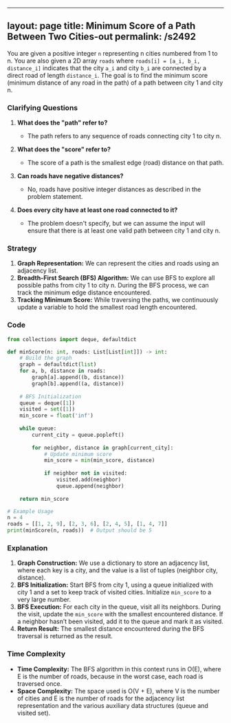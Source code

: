 
---
layout: page
title:  Minimum Score of a Path Between Two Cities-out
permalink: /s2492
---

You are given a positive integer `n` representing n cities numbered from 1 to n. You are also given a 2D array `roads` where `roads[i] = [a_i, b_i, distance_i]` indicates that the city `a_i` and city `b_i` are connected by a direct road of length `distance_i`. The goal is to find the minimum score (minimum distance of any road in the path) of a path between city 1 and city n.

### Clarifying Questions

1. **What does the "path" refer to?**
   - The path refers to any sequence of roads connecting city 1 to city n.
   
2. **What does the "score" refer to?**
   - The score of a path is the smallest edge (road) distance on that path.

3. **Can roads have negative distances?**
   - No, roads have positive integer distances as described in the problem statement.

4. **Does every city have at least one road connected to it?**
   - The problem doesn't specify, but we can assume the input will ensure that there is at least one valid path between city 1 and city n.

### Strategy

1. **Graph Representation:** We can represent the cities and roads using an adjacency list.
2. **Breadth-First Search (BFS) Algorithm:** We can use BFS to explore all possible paths from city 1 to city n. During the BFS process, we can track the minimum edge distance encountered.
3. **Tracking Minimum Score:** While traversing the paths, we continuously update a variable to hold the smallest road length encountered.

### Code


```python
from collections import deque, defaultdict

def minScore(n: int, roads: List[List[int]]) -> int:
    # Build the graph
    graph = defaultdict(list)
    for a, b, distance in roads:
        graph[a].append((b, distance))
        graph[b].append((a, distance))
    
    # BFS Initialization
    queue = deque([1])
    visited = set([1])
    min_score = float('inf')
    
    while queue:
        current_city = queue.popleft()
        
        for neighbor, distance in graph[current_city]:
            # Update minimum score
            min_score = min(min_score, distance)
            
            if neighbor not in visited:
                visited.add(neighbor)
                queue.append(neighbor)
    
    return min_score

# Example Usage
n = 4
roads = [[1, 2, 9], [2, 3, 6], [2, 4, 5], [1, 4, 7]]
print(minScore(n, roads))  # Output should be 5
```

### Explanation

1. **Graph Construction:** We use a dictionary to store an adjacency list, where each key is a city, and the value is a list of tuples (neighbor city, distance).
2. **BFS Initialization:** Start BFS from city 1, using a queue initialized with city 1 and a set to keep track of visited cities. Initialize `min_score` to a very large number.
3. **BFS Execution:** For each city in the queue, visit all its neighbors. During the visit, update the `min_score` with the smallest encountered distance. If a neighbor hasn’t been visited, add it to the queue and mark it as visited.
4. **Return Result:** The smallest distance encountered during the BFS traversal is returned as the result.

### Time Complexity

- **Time Complexity:** The BFS algorithm in this context runs in O(E), where E is the number of roads, because in the worst case, each road is traversed once.
- **Space Complexity:** The space used is O(V + E), where V is the number of cities and E is the number of roads for the adjacency list representation and the various auxiliary data structures (queue and visited set).